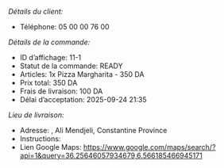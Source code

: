 *Détails du client:*
- Téléphone:  05 00 00 76 00 

*Détails de la commande:*
- ID d’affichage: 11-1
- Statut de la commande: READY
- Articles: 
1x Pizza Margharita - 350 DA
- Prix total: 350 DA
- Frais de livraison: 100 DA
- Délai d’acceptation: 2025-09-24 21:35

*Lieu de livraison:*
- Adresse:  , Ali Mendjeli, Constantine Province
- Instructions: 
- Lien Google Maps: https://www.google.com/maps/search/?api=1&query=36.25646057934679,6.566185466945171
